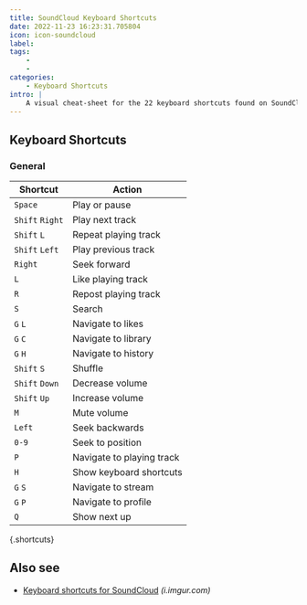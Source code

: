 ```yaml
---
title: SoundCloud Keyboard Shortcuts
date: 2022-11-23 16:23:31.705804
icon: icon-soundcloud
label: 
tags: 
    - 
    - 
categories:
    - Keyboard Shortcuts
intro: |
    A visual cheat-sheet for the 22 keyboard shortcuts found on SoundCloud
---
```




Keyboard Shortcuts
------------------



### General

Shortcut | Action
---|---
`Space`  | Play or pause
`Shift` `Right`  | Play next track
`Shift` `L`  | Repeat playing track
`Shift` `Left`  | Play previous track
`Right`  | Seek forward
`L`  | Like playing track
`R`  | Repost playing track
`S`  | Search
`G` `L`  | Navigate to likes
`G` `C`  | Navigate to library
`G` `H`  | Navigate to history
`Shift` `S`  | Shuffle
`Shift` `Down`  | Decrease volume
`Shift` `Up`  | Increase volume
`M`  | Mute volume
`Left`  | Seek backwards
`0-9`  | Seek to position
`P`  | Navigate to playing track
`H`  | Show keyboard shortcuts
`G` `S`  | Navigate to stream
`G` `P`  | Navigate to profile
`Q`  | Show next up
{.shortcuts}




Also see
--------
- [Keyboard shortcuts for SoundCloud](https://i.imgur.com/ZQf24je.png) _(i.imgur.com)_
